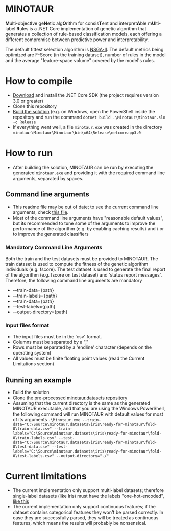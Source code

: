 # MINOTAUR
 
**M**ulti-object**I**ve ge**N**etic alg**O**rithm for consis**T**ent and  interpret**A**ble m**U**lti-label **R**ules is a .NET Core implementation of genetic algorithm that generates a collection of rule-based classification models, each offering a different compromise between predictive power and interpretability.

The default fittest selection algorithm is [NSGA-II](http://www.dmi.unict.it/mpavone/nc-cs/materiale/NSGA-II.pdf).
The default metrics being optimized are F-Score (in the training dataset), number of rules in the model and the average "feature-space volume" covered by the model's rules.


# How to compile
 - [Download](https://dotnet.microsoft.com/download/dotnet-core/3.0) and install the .NET Core SDK (the project requires version 3.0 or greater)
 - Clone this repository
 - [Build the solution](https://docs.microsoft.com/en-us/dotnet/core/tools/dotnet-build) (e.g. on Windows, open the PowerShell inside the repository and run the command `dotnet build .\Minotaur\Minotaur.sln -c Release`
 - If everything went well, a file `minotaur.exe` was created in the directory `minotaur\Minotaur\Minotaur\bin\x64\Release\netcoreapp3.0`

# How to run
- After building the solution, MINOTAUR can be run by executing the generated `minotaur.exe` and providing it with the required command line arguments, separated by spaces.

## Command line arguments
- This readme file may be out of date; to see the current command line arguments, check [this file](https://github.com/Mirandatz/minotaur/blob/master/Minotaur/Minotaur/ProgramSettings.cs).
- Most of the command line arguments have "reasonable default values", but its recommended to tune some of the arguments to improve the performance of the algorithm (e.g. by enabling caching results) and / or to improve the generated classifiers

### Mandatory Command Line Arguments
Both the train and the test datasets must be provided to MINOTAUR.
The train dataset is used to compute the fitness of the genetic algorithm individuals (e.g. fscore).
The test dataset is used to generate the final report of the algorithm (e.g. fscore on test dataset) and
'status report messages'.
Therefore, the following command line arguments are mandatory
- \-\-train-data={path}
- \-\-train-labels={path}
- \-\-train-data={path}
- \-\-test-labels={path}
- \-\-output-directory={path}

### Input files format
- The input files must be in the 'csv' format.
- Columns must be separated by a ","
- Rows must be separated by a 'endline' character (depends on the operating system)
- All values must be finite floating point values (read the Current Limitations section)

## Running an example
- Build the solution
- Clone the pre-processed [minotaur.datasets repository](https://github.com/Mirandatz/minotaur.datasets) 
- Assuming that the current directory is the same as the generated MINOTAUR executable, and that you are using the Windows PowerShell,  the following command will run MINOTAUR with default values for most of its arguments 
`.\Minotaur.exe --train-data="C:\Source\minotaur.datasets\iris\ready-for-minotaur\fold-0\train-data.csv" --train-labels="C:\Source\minotaur.datasets\iris\ready-for-minotaur\fold-0\train-labels.csv" --test-data="C:\Source\minotaur.datasets\iris\ready-for-minotaur\fold-0\test-data.csv" --test-labels="C:\Source\minotaur.datasets\iris\ready-for-minotaur\fold-0\test-labels.csv" --output-directory="./"`


# Current limitations
- The current implementation only support multi-label datasets; therefore single-label datasets (like Iris) must have the labels "one-hot-encoded", [like this](https://github.com/Mirandatz/minotaur.datasets/tree/master/iris/ready-for-minotaur/fold-0)
- The current implementation only support continuous features; if the dataset contains categorical features they won't be parsed correctly. In case they are successfully parsed, they will be treated as continuous features, which means the results will probably be nonsensical.